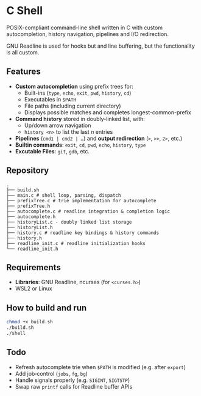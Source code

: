 # C Shell

POSIX-compliant command-line shell written in C with custom autocompletion, history navigation, pipelines and I/O redirection.

GNU Readline is used for hooks but and line buffering, but the functionality is all custom.

## Features
- **Custom autocompletion** using prefix trees for:
  - Built-ins (`type`, `echo`, `exit`, `pwd`, `history`, `cd`)  
  - Executables in `$PATH`  
  - File paths (including current directory)
  - Displays possible matches and completes longest-common-prefix
- **Command history** stored in doubly-linked list, with:
  - Up/down arrow navigation  
  - `history <n>` to list the last *n* entries 
- **Pipelines** (`cmd1 | cmd2 | …`) and **output redirection** (`>`, `>>`, `2>`, etc.)
- **Builtin commands**: `exit`, `cd`, `pwd`, `echo`, `history`, `type`
- **Excutable Files**: `git`, `gdb`, etc.

## Repository 
```text
.
├── build.sh
├── main.c # shell loop, parsing, dispatch
├── prefixTree.c # trie implementation for autocomplete
├── prefixTree.h
├── autocomplete.c # readline integration & completion logic
├── autocomplete.h
├── historyList.c - doubly linked list storage
├── historyList.h
├── history.c # readline key bindings & history commands
├── history.h
├── readline_init.c # readline initialization hooks
└── readline_init.h
```
## Requirements
- **Libraries**: GNU Readline, ncurses (for `<curses.h>`)
- WSL2 or Linux

## How to build and run
```bash
chmod +x build.sh
./build.sh
./shell
```



## Todo
- Refresh autocomplete trie when `$PATH` is modified (e.g. after `export`)
- Add job‐control (`jobs`, `fg`, `bg`)
- Handle signals properly (e.g. `SIGINT`, `SIGTSTP`)
- Swap raw `printf` calls for Readline buffer APIs
